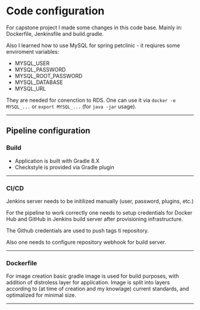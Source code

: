 # Code configuration

For capstone project I made some changes in this code base. Mainly in: Dockerfile, Jenkinsfile and build.gradle.

Also I learned how to use MySQL for spring petclinic - it reqiures some enviroment variables:

* MYSQL_USER
* MYSQL_PASSWORD
* MYSQL_ROOT_PASSWORD
* MYSQL_DATABASE
* MYSQL_URL

They are needed for conenction to RDS. One can use it via `docker -e MYSQL_...` or `export MYSQL_...` (for `java -jar` usage).

<hr>

## Pipeline configuration

### Build

* Application is built with Gradle 8.X
* Checkstyle is provided via Gradle plugin

<hr>

### CI/CD

Jenkins server needs to be initilized manually (user, password, plugins, etc.)

For the pipeline to work correctly one needs to setup credentials for Docker Hub and GitHub in Jenkins build server after provisioning infrastructure.

The Github credentials are used to push tags ti repository.

Also one needs to configure repository webhook for build server.

<hr>

### Dockerfile

For image creation basic gradle image is used for build purposes, with addition of distroless layer for application. Image is split into layers according to (at time of creation and my knowlage) current standards, and optimalized for minimal size.

<hr>
